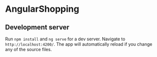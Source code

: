 # AngularShopping


## Development server

Run `npm install` and `ng serve` for a dev server. Navigate to `http://localhost:4200/`. The app will automatically reload if you change any of the source files.
